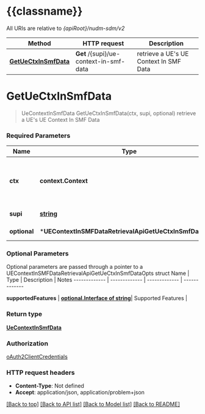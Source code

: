 # {{classname}}

All URIs are relative to *{apiRoot}/nudm-sdm/v2*

Method | HTTP request | Description
------------- | ------------- | -------------
[**GetUeCtxInSmfData**](UEContextInSMFDataRetrievalApi.md#GetUeCtxInSmfData) | **Get** /{supi}/ue-context-in-smf-data | retrieve a UE&#x27;s UE Context In SMF Data

# **GetUeCtxInSmfData**
> UeContextInSmfData GetUeCtxInSmfData(ctx, supi, optional)
retrieve a UE's UE Context In SMF Data

### Required Parameters

Name | Type | Description  | Notes
------------- | ------------- | ------------- | -------------
 **ctx** | **context.Context** | context for authentication, logging, cancellation, deadlines, tracing, etc.
  **supi** | [**string**](.md)| Identifier of the UE | 
 **optional** | ***UEContextInSMFDataRetrievalApiGetUeCtxInSmfDataOpts** | optional parameters | nil if no parameters

### Optional Parameters
Optional parameters are passed through a pointer to a UEContextInSMFDataRetrievalApiGetUeCtxInSmfDataOpts struct
Name | Type | Description  | Notes
------------- | ------------- | ------------- | -------------

 **supportedFeatures** | [**optional.Interface of string**](.md)| Supported Features | 

### Return type

[**UeContextInSmfData**](UeContextInSmfData.md)

### Authorization

[oAuth2ClientCredentials](../README.md#oAuth2ClientCredentials)

### HTTP request headers

 - **Content-Type**: Not defined
 - **Accept**: application/json, application/problem+json

[[Back to top]](#) [[Back to API list]](../README.md#documentation-for-api-endpoints) [[Back to Model list]](../README.md#documentation-for-models) [[Back to README]](../README.md)


